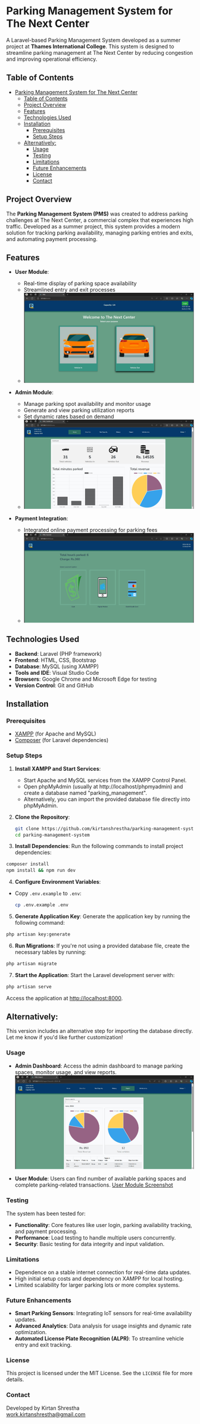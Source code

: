# Parking Management System for The Next Center

A Laravel-based Parking Management System developed as a summer project at **Thames International College**. This system is designed to streamline parking management at The Next Center by reducing congestion and improving operational efficiency.

## Table of Contents
- [Parking Management System for The Next Center](#parking-management-system-for-the-next-center)
  - [Table of Contents](#table-of-contents)
  - [Project Overview](#project-overview)
  - [Features](#features)
  - [Technologies Used](#technologies-used)
  - [Installation](#installation)
    - [Prerequisites](#prerequisites)
    - [Setup Steps](#setup-steps)
  - [Alternatively:](#alternatively)
    - [Usage](#usage)
    - [Testing](#testing)
    - [Limitations](#limitations)
    - [Future Enhancements](#future-enhancements)
    - [License](#license)
    - [Contact](#contact)

## Project Overview

The **Parking Management System (PMS)** was created to address parking challenges at The Next Center, a commercial complex that experiences high traffic. Developed as a summer project, this system provides a modern solution for tracking parking availability, managing parking entries and exits, and automating payment processing.

## Features

- **User Module**:
  - Real-time display of parking space availability
  - Streamlined entry and exit processes
  - ![User Module Screenshot](public/img/readme/user.jpg)

- **Admin Module**:
  - Manage parking spot availability and monitor usage
  - Generate and view parking utilization reports
  - Set dynamic rates based on demand
  - ![Admin Dashboard Screenshot](public/img/readme/dash.jpg)

- **Payment Integration**:
  - Integrated online payment processing for parking fees
  - ![Payment Processing Screenshot](public/img/readme/pay.jpg)

## Technologies Used

- **Backend**: Laravel (PHP framework)
- **Frontend**: HTML, CSS, Bootstrap
- **Database**: MySQL (using XAMPP)
- **Tools and IDE**: Visual Studio Code
- **Browsers**: Google Chrome and Microsoft Edge for testing
- **Version Control**: Git and GitHub

## Installation

### Prerequisites
- [XAMPP](https://www.apachefriends.org/index.html) (for Apache and MySQL)
- [Composer](https://getcomposer.org/) (for Laravel dependencies)

### Setup Steps
1. **Install XAMPP and Start Services**:
   - Start Apache and MySQL services from the XAMPP Control Panel.
   - Open phpMyAdmin (usually at http://localhost/phpmyadmin) and create a database named "parking_management".
   - Alternatively, you can import the provided database file directly into phpMyAdmin.

2. **Clone the Repository**:
   ```bash
   git clone https://github.com/kirtanshrestha/parking-management-system.git
   cd parking-management-system
    ```
 3. **Install Dependencies**:
Run the following commands to install project dependencies:
```bash
composer install
npm install && npm run dev
```
 4. **Configure Environment Variables**:
- Copy `.env.example` to `.env`:
  ```bash
  cp .env.example .env

5. **Generate Application Key**:
Generate the application key by running the following command:
```bash
php artisan key:generate
```
6. **Run Migrations**:
If you're not using a provided database file, create the necessary tables by running:
```bash
php artisan migrate
```
 7. **Start the Application**:
Start the Laravel development server with:
```bash
php artisan serve
```
Access the application at [http://localhost:8000](http://localhost:8000).


## Alternatively: 
  This version includes an alternative step for importing the database directly. Let me know if you'd like further customization!


### Usage
- **Admin Dashboard**: Access the admin dashboard to manage parking spaces, monitor usage, and view reports.
    ![Admin Dashboard Screenshot](public/img/readme/report.jpg)

- **User Module**: Users can find number of available parking spaces and complete parking-related transactions.
    [User Module Screenshot](public/img/readme/drivein.jpg)

### Testing
The system has been tested for:
- **Functionality**: Core features like user login, parking availability tracking, and payment processing.
- **Performance**: Load testing to handle multiple users concurrently.
- **Security**: Basic testing for data integrity and input validation.

### Limitations
- Dependence on a stable internet connection for real-time data updates.
- High initial setup costs and dependency on XAMPP for local hosting.
- Limited scalability for larger parking lots or more complex systems.

### Future Enhancements
- **Smart Parking Sensors**: Integrating IoT sensors for real-time availability updates.
- **Advanced Analytics**: Data analysis for usage insights and dynamic rate optimization.
- **Automated License Plate Recognition (ALPR)**: To streamline vehicle entry and exit tracking.

### License
This project is licensed under the MIT License. See the `LICENSE` file for more details.

### Contact
Developed by Kirtan Shrestha   
[work.kirtanshrestha@gmail.com](mailto:work.kirtanshrestha@gmail.com)
